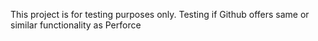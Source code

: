 This project is for testing purposes only. Testing if Github offers same or similar functionality as Perforce
